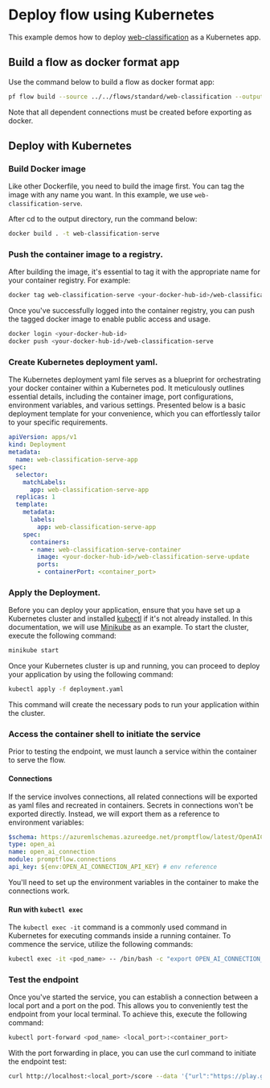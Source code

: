 # Deploy flow using Kubernetes
This example demos how to deploy [web-classification](../../../flows/standard/web-classification/README.md) as a Kubernetes app.

## Build a flow as docker format app

Use the command below to build a flow as docker format app:

```bash
pf flow build --source ../../flows/standard/web-classification --output build --format docker
```

Note that all dependent connections must be created before exporting as docker.

## Deploy with Kubernetes
### Build Docker image

Like other Dockerfile, you need to build the image first. You can tag the image with any name you want. In this example, we use `web-classification-serve`.

After cd to the output directory, run the command below:

```bash
docker build . -t web-classification-serve
```

### Push the container image to a registry.
After building the image, it's essential to tag it with the appropriate name for your container registry. For example:
```bash
docker tag web-classification-serve <your-docker-hub-id>/web-classification-serve
```
Once you've successfully logged into the container registry, you can push the tagged docker image to enable public access and usage.
```bash
docker login <your-docker-hub-id>
docker push <your-docker-hub-id>/web-classification-serve
```

### Create Kubernetes deployment yaml.
The Kubernetes deployment yaml file serves as a blueprint for orchestrating your docker container within a Kubernetes pod. It meticulously outlines essential details, including the container image, port configurations, environment variables, and various settings. Presented below is a basic deployment template for your convenience, which you can effortlessly tailor to your specific requirements.

```yaml
apiVersion: apps/v1
kind: Deployment
metadata:
  name: web-classification-serve-app
spec:
  selector:
    matchLabels:
      app: web-classification-serve-app
  replicas: 1
  template:
    metadata:
      labels:
        app: web-classification-serve-app
    spec:
      containers:
      - name: web-classification-serve-container
        image: <your-docker-hub-id>/web-classification-serve-update
        ports:
        - containerPort: <container_port>
```

### Apply the Deployment.
Before you can deploy your application, ensure that you have set up a Kubernetes cluster and installed [kubectl](https://kubernetes.io/docs/reference/kubectl/) if it's not already installed. In this documentation, we will use [Minikube](https://minikube.sigs.k8s.io/docs/) as an example. To start the cluster, execute the following command:
```bash
minikube start
```
Once your Kubernetes cluster is up and running, you can proceed to deploy your application by using the following command:
```bash
kubectl apply -f deployment.yaml
```
This command will create the necessary pods to run your application within the cluster.

### Access the container shell to initiate the service
Prior to testing the endpoint, we must launch a service within the container to serve the flow.

#### Connections
If the service involves connections, all related connections will be exported as yaml files and recreated in containers.
Secrets in connections won't be exported directly. Instead, we will export them as a reference to environment variables:
```yaml
$schema: https://azuremlschemas.azureedge.net/promptflow/latest/OpenAIConnection.schema.json
type: open_ai
name: open_ai_connection
module: promptflow.connections
api_key: ${env:OPEN_AI_CONNECTION_API_KEY} # env reference
```
You'll need to set up the environment variables in the container to make the connections work.

#### Run with `kubectl exec`
The ```kubectl exec -it``` command is a commonly used command in Kubernetes for executing commands inside a running container. To commence the service, utilize the following commands:
```bash
kubectl exec -it <pod_name> -- /bin/bash -c "export OPEN_AI_CONNECTION_API_KEY=<secret-value> && ./start.sh"
```

### Test the endpoint
Once you've started the service, you can establish a connection between a local port and a port on the pod. This allows you to conveniently test the endpoint from your local terminal.
To achieve this, execute the following command:

```bash
kubectl port-forward <pod_name> <local_port>:<container_port>
```
With the port forwarding in place, you can use the curl command to initiate the endpoint test:

```bash
curl http://localhost:<local_port>/score --data '{"url":"https://play.google.com/store/apps/details?id=com.twitter.android"}' -X POST  -H "Content-Type: application/json"
```
